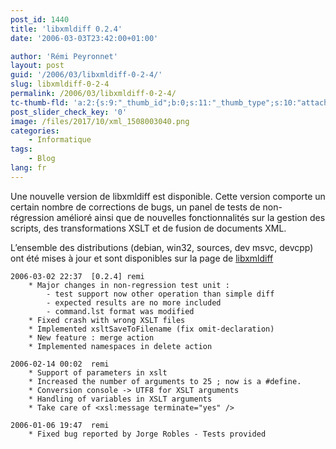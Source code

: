 ```yaml
---
post_id: 1440
title: 'libxmldiff 0.2.4'
date: '2006-03-03T23:42:00+01:00'

author: 'Rémi Peyronnet'
layout: post
guid: '/2006/03/libxmldiff-0-2-4/'
slug: libxmldiff-0-2-4
permalink: /2006/03/libxmldiff-0-2-4/
tc-thumb-fld: 'a:2:{s:9:"_thumb_id";b:0;s:11:"_thumb_type";s:10:"attachment";}'
post_slider_check_key: '0'
image: /files/2017/10/xml_1508003040.png
categories:
    - Informatique
tags:
    - Blog
lang: fr
---
```


Une nouvelle version de libxmldiff est disponible. Cette version comporte un certain nombre de corrections de bugs, un panel de tests de non-régression amélioré ainsi que de nouvelles fonctionnalités sur la gestion des scripts, des transformations XSLT et de fusion de documents XML.

L’ensemble des distributions (debian, win32, sources, dev msvc, devcpp) ont été mises à jour et sont disponibles sur la page de [libxmldiff](/libxmldiff/)

```
2006-03-02 22:37  [0.2.4] remi
	* Major changes in non-regression test unit :  
		- test support now other operation than simple diff
		- expected results are no more included  
		- command.lst format was modified
	* Fixed crash with wrong XSLT files	
	* Implemented xsltSaveToFilename (fix omit-declaration)
	* New feature : merge action
	* Implemented namespaces in delete action

2006-02-14 00:02  remi
	* Support of parameters in xslt
	* Increased the number of arguments to 25 ; now is a #define.
	* Conversion console -> UTF8 for XSLT arguments
	* Handling of variables in XSLT arguments
	* Take care of <xsl:message terminate="yes" />

2006-01-06 19:47  remi
	* Fixed bug reported by Jorge Robles - Tests provided

```